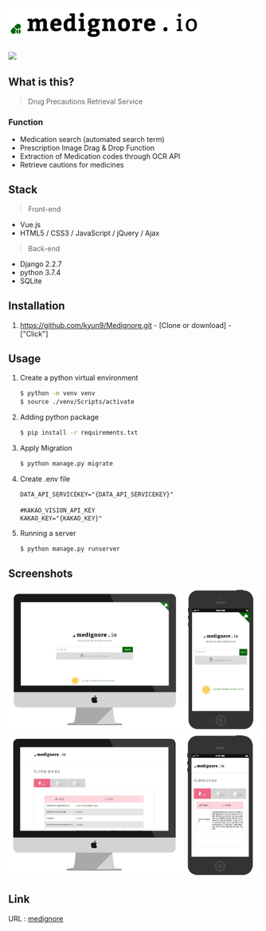 <h1><img src="./img/logo.png"></h1>
 <img src="https://img.shields.io/badge/Contributors-4-yellow.svg">

## What is this?

> Drug Precautions Retrieval Service

### Function

* Medication search (automated search term)
* Prescription Image Drag & Drop Function
* Extraction of Medication codes through OCR API
* Retrieve cautions for medicines



## Stack

> Front-end

* Vue.js
* HTML5 / CSS3 / JavaScript / jQuery / Ajax

> Back-end

* Django 2.2.7
* python 3.7.4
* SQLite



## Installation

1. https://github.com/kyun9/Medignore.git  - [Clone or download] - ["Click"]

   

## Usage

1. Create a python virtual environment

   ```bash
   $ python -m venv venv
   $ source ./venv/Scripts/activate
   ```

2. Adding python package

   ```bash
   $ pip install -r requirements.txt
   ```

3. Apply Migration

   ```bash
   $ python manage.py migrate
   ```

4. Create .env file

   ```
   DATA_API_SERVICEKEY="{DATA_API_SERVICEKEY}"
   
   #KAKAO_VISION_API_KEY
   KAKAO_KEY="{KAKAO_KEY}"  
   ```

5. Running a server

   ```bash
   $ python manage.py runserver
   ```



## Screenshots

<img src="./img/medignore1.PNG">

<img src="./img/medignore4.PNG">



## Link

URL : [medignore](http://medignore.herokuapp.com/medignore/)